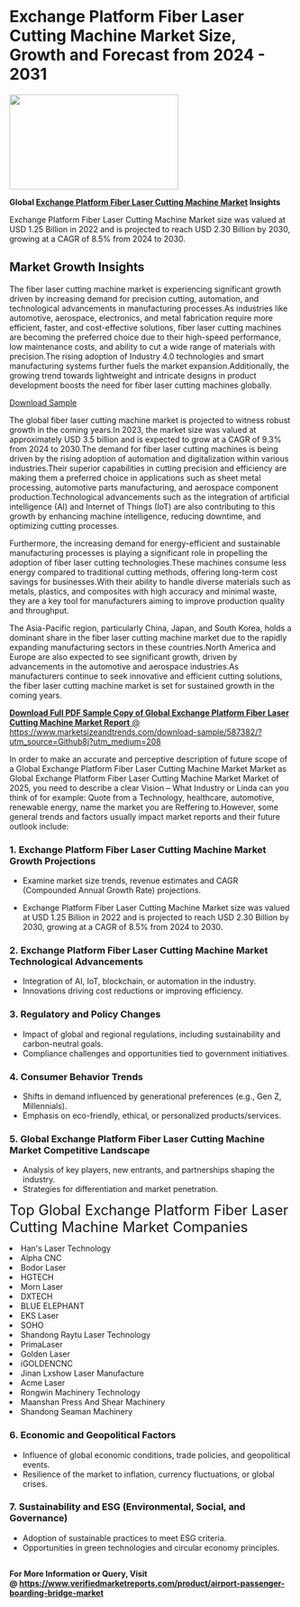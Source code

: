 <H1>Exchange Platform Fiber Laser Cutting Machine Market Size, Growth and Forecast from 2024 - 2031</H1><img class="aligncenter size-medium wp-image-584254" src="https://thirdeyenews.in/wp-content/uploads/2024/09/Global-Market-Research-300x168.jpeg" alt="" width="300" height="168" /><p><strong>Global&nbsp;<a href="https://www.marketsizeandtrends.com/download-sample/587382/?utm_source=Github8j?utm_medium=208">Exchange Platform Fiber Laser Cutting Machine Market</a> Insights</strong></p><p>Exchange Platform Fiber Laser Cutting Machine Market size was valued at USD 1.25 Billion in 2022 and is projected to reach USD 2.30 Billion by 2030, growing at a CAGR of 8.5% from 2024 to 2030.</p><p><h2>Market Growth Insights</h2> <p>The fiber laser cutting machine market is experiencing significant growth driven by increasing demand for precision cutting, automation, and technological advancements in manufacturing processes.As industries like automotive, aerospace, electronics, and metal fabrication require more efficient, faster, and cost-effective solutions, fiber laser cutting machines are becoming the preferred choice due to their high-speed performance, low maintenance costs, and ability to cut a wide range of materials with precision.The rising adoption of Industry 4.0 technologies and smart manufacturing systems further fuels the market expansion.Additionally, the growing trend towards lightweight and intricate designs in product development boosts the need for fiber laser cutting machines globally.</p> <p><a href="#">Download Sample</a></p> <p>The global fiber laser cutting machine market is projected to witness robust growth in the coming years.In 2023, the market size was valued at approximately USD 3.5 billion and is expected to grow at a CAGR of 9.3% from 2024 to 2030.The demand for fiber laser cutting machines is being driven by the rising adoption of automation and digitalization within various industries.Their superior capabilities in cutting precision and efficiency are making them a preferred choice in applications such as sheet metal processing, automotive parts manufacturing, and aerospace component production.Technological advancements such as the integration of artificial intelligence (AI) and Internet of Things (IoT) are also contributing to this growth by enhancing machine intelligence, reducing downtime, and optimizing cutting processes.</p> <p>Furthermore, the increasing demand for energy-efficient and sustainable manufacturing processes is playing a significant role in propelling the adoption of fiber laser cutting technologies.These machines consume less energy compared to traditional cutting methods, offering long-term cost savings for businesses.With their ability to handle diverse materials such as metals, plastics, and composites with high accuracy and minimal waste, they are a key tool for manufacturers aiming to improve production quality and throughput.</p> <p>The Asia-Pacific region, particularly China, Japan, and South Korea, holds a dominant share in the fiber laser cutting machine market due to the rapidly expanding manufacturing sectors in these countries.North America and Europe are also expected to see significant growth, driven by advancements in the automotive and aerospace industries.As manufacturers continue to seek innovative and efficient cutting solutions, the fiber laser cutting machine market is set for sustained growth in the coming years.</p> <p><a href="#"></p><p><span class=""><strong>Download Full PDF Sample Copy of Global Exchange Platform Fiber Laser Cutting Machine Market Report</strong> @ <a href="https://www.marketsizeandtrends.com/download-sample/587382/?utm_source=Github8j?utm_medium=208" target="_blank">https://www.marketsizeandtrends.com/download-sample/587382/?utm_source=Github8j?utm_medium=208</a></span></p><p>In order to make an accurate and perceptive description of future scope of a Global&nbsp;Exchange Platform Fiber Laser Cutting Machine Market Market as Global&nbsp;Exchange Platform Fiber Laser Cutting Machine Market Market of 2025, you need to describe a clear Vision &ndash; What Industry or Linda can you think of for example: Quote from a Technology, healthcare, automotive, renewable energy, name the market you are Reffering to.However, some general trends and factors usually impact market reports and their future outlook include:</p><h3>1.&nbsp;<strong>Exchange Platform Fiber Laser Cutting Machine Market Growth Projections</strong></h3><ul><li>Examine market size trends, revenue estimates and CAGR (Compounded Annual Growth Rate) projections.</li><li><p>Exchange Platform Fiber Laser Cutting Machine Market size was valued at USD 1.25 Billion in 2022 and is projected to reach USD 2.30 Billion by 2030, growing at a CAGR of 8.5% from 2024 to 2030.</p></li></ul><h3>2.&nbsp;<strong>Exchange Platform Fiber Laser Cutting Machine Market Technological Advancements</strong></h3><ul><li>Integration of AI, IoT, blockchain, or automation in the industry.</li><li>Innovations driving cost reductions or improving efficiency.</li></ul><h3>3.&nbsp;<strong>Regulatory and Policy Changes</strong></h3><ul><li>Impact of global and regional regulations, including sustainability and carbon-neutral goals.</li><li>Compliance challenges and opportunities tied to government initiatives.</li></ul><h3>4.&nbsp;<strong>Consumer Behavior Trends</strong></h3><ul><li>Shifts in demand influenced by generational preferences (e.g., Gen Z, Millennials).</li><li>Emphasis on eco-friendly, ethical, or personalized products/services.</li></ul><h3>5.&nbsp;<strong>Global Exchange Platform Fiber Laser Cutting Machine Market Competitive Landscape</strong></h3><ul><li>Analysis of key players, new entrants, and partnerships shaping the industry.</li><li>Strategies for differentiation and market penetration.</li></ul><p data-pm-slice="1 1 []"><span style="color: inherit; font-family: inherit; font-size: 25px;">Top Global Exchange Platform Fiber Laser Cutting Machine Market Companies</span></p><div class="" data-test-id=""><p><li>Han's Laser Technology</li><li> Alpha CNC</li><li> Bodor Laser</li><li> HGTECH</li><li> Morn Laser</li><li> DXTECH</li><li> BLUE ELEPHANT</li><li> EKS Laser</li><li> SOHO</li><li> Shandong Raytu Laser Technology</li><li> PrimaLaser</li><li> Golden Laser</li><li> iGOLDENCNC</li><li> Jinan Lxshow Laser Manufacture</li><li> Acme Laser</li><li> Rongwin Machinery Technology</li><li> Maanshan Press And Shear Machinery</li><li> Shandong Seaman Machinery</li></p></div><h3>6.&nbsp;<strong>Economic and Geopolitical Factors</strong></h3><ul><li>Influence of global economic conditions, trade policies, and geopolitical events.</li><li>Resilience of the market to inflation, currency fluctuations, or global crises.</li></ul><h3>7.&nbsp;<strong>Sustainability and ESG (Environmental, Social, and Governance)</strong></h3><ul><li>Adoption of sustainable practices to meet ESG criteria.</li><li>Opportunities in green technologies and circular economy principles.</li></ul><h2><strong style="font-size: 14px;">For More Information or Query, Visit @&nbsp;</strong><a style="background-color: #ffffff; font-size: 14px;" href="https://www.marketsizeandtrends.com/report/exchange-platform-fiber-laser-cutting-machine-market/" target="_blank">https://www.verifiedmarketreports.com/product/airport-passenger-boarding-bridge-market</a></h2>